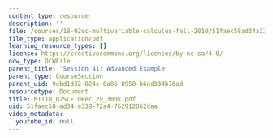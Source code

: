 ```yaml
---
content_type: resource
description: ''
file: /courses/18-02sc-multivariable-calculus-fall-2010/51faec58ad34a33972a4762912862daa_MIT18_02SCF10Rec_29_300k.pdf
file_type: application/pdf
learning_resource_types: []
license: https://creativecommons.org/licenses/by-nc-sa/4.0/
ocw_type: OCWFile
parent_title: 'Session 41: Advanced Example'
parent_type: CourseSection
parent_uid: 9ebd1d32-024e-0a86-8958-b6ad334b76ad
resourcetype: Document
title: MIT18_02SCF10Rec_29_300k.pdf
uid: 51faec58-ad34-a339-72a4-762912862daa
video_metadata:
  youtube_id: null
---
```

